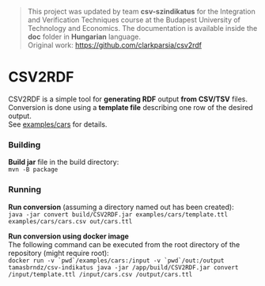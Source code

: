 > This project was updated by team **csv-szindikatus** for the Integration and Verification Techniques course at the Budapest University of Technology and Economics. The documentation is available inside the **doc** folder in **Hungarian** language.<br>Original work: https://github.com/clarkparsia/csv2rdf

CSV2RDF
=======

CSV2RDF is a simple tool for **generating RDF** output **from CSV/TSV** files.<br>
Conversion is done using a **template file** describing one row of the desired output.<br>
See [examples/cars](examples/cars) for details. 

### Building

**Build jar** file in the build directory:<br>
`mvn -B package`

### Running

**Run conversion** (assuming a directory named out has been created):<br>
`java -jar convert build/CSV2RDF.jar examples/cars/template.ttl examples/cars/cars.csv out/cars.ttl`

**Run conversion using docker image**<br>
The following command can be executed from the root directory of the repository (might require root):<br>
``docker run -v `pwd`/examples/cars:/input -v `pwd`/out:/output tamasbrndz/csv-indikatus java -jar /app/build/CSV2RDF.jar convert /input/template.ttl /input/cars.csv /output/cars.ttl``
